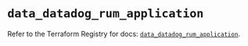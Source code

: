 # `data_datadog_rum_application`

Refer to the Terraform Registry for docs: [`data_datadog_rum_application`](https://registry.terraform.io/providers/datadog/datadog/3.58.0/docs/data-sources/rum_application).
